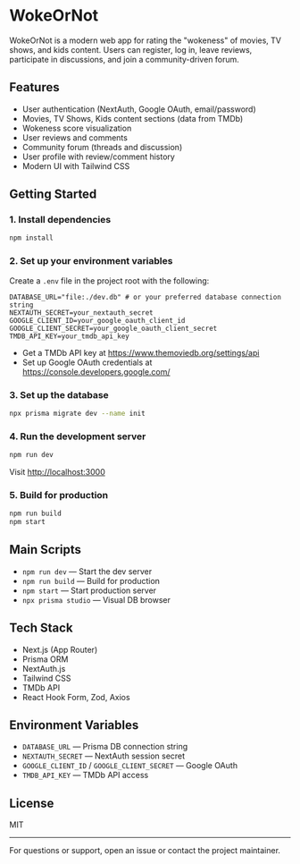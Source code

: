 # WokeOrNot

WokeOrNot is a modern web app for rating the "wokeness" of movies, TV shows, and kids content. Users can register, log in, leave reviews, participate in discussions, and join a community-driven forum.

## Features
- User authentication (NextAuth, Google OAuth, email/password)
- Movies, TV Shows, Kids content sections (data from TMDb)
- Wokeness score visualization
- User reviews and comments
- Community forum (threads and discussion)
- User profile with review/comment history
- Modern UI with Tailwind CSS

## Getting Started

### 1. Install dependencies
```bash
npm install
```

### 2. Set up your environment variables
Create a `.env` file in the project root with the following:

```env
DATABASE_URL="file:./dev.db" # or your preferred database connection string
NEXTAUTH_SECRET=your_nextauth_secret
GOOGLE_CLIENT_ID=your_google_oauth_client_id
GOOGLE_CLIENT_SECRET=your_google_oauth_client_secret
TMDB_API_KEY=your_tmdb_api_key
```

- Get a TMDb API key at https://www.themoviedb.org/settings/api
- Set up Google OAuth credentials at https://console.developers.google.com/

### 3. Set up the database
```bash
npx prisma migrate dev --name init
```

### 4. Run the development server
```bash
npm run dev
```
Visit [http://localhost:3000](http://localhost:3000)

### 5. Build for production
```bash
npm run build
npm start
```

## Main Scripts
- `npm run dev` — Start the dev server
- `npm run build` — Build for production
- `npm start` — Start production server
- `npx prisma studio` — Visual DB browser

## Tech Stack
- Next.js (App Router)
- Prisma ORM
- NextAuth.js
- Tailwind CSS
- TMDb API
- React Hook Form, Zod, Axios

## Environment Variables
- `DATABASE_URL` — Prisma DB connection string
- `NEXTAUTH_SECRET` — NextAuth session secret
- `GOOGLE_CLIENT_ID` / `GOOGLE_CLIENT_SECRET` — Google OAuth
- `TMDB_API_KEY` — TMDb API access

## License
MIT

---

For questions or support, open an issue or contact the project maintainer.

